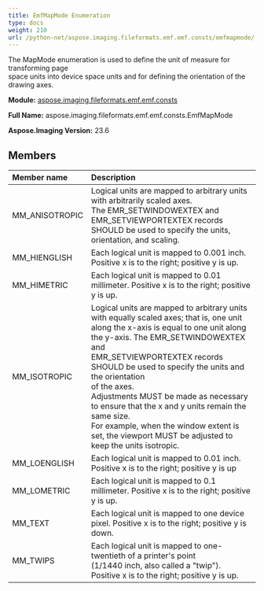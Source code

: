 ```yaml
---
title: EmfMapMode Enumeration
type: docs
weight: 210
url: /python-net/aspose.imaging.fileformats.emf.emf.consts/emfmapmode/
---
```


The MapMode enumeration is used to define the unit of measure for transforming page <br/>            space units into device space units and for defining the orientation of the drawing axes.

**Module:** [aspose.imaging.fileformats.emf.emf.consts](/imaging/python-net/aspose.imaging.fileformats.emf.emf.consts/)

**Full Name:** aspose.imaging.fileformats.emf.emf.consts.EmfMapMode

**Aspose.Imaging Version:** 23.6

## **Members**
| **Member name** | **Description** |
| :- | :- |
| MM_ANISOTROPIC | Logical units are mapped to arbitrary units with arbitrarily scaled axes. <br/>            The EMR_SETWINDOWEXTEX and EMR_SETVIEWPORTEXTEX records SHOULD be used to specify the units, <br/>            orientation, and scaling. |
| MM_HIENGLISH | Each logical unit is mapped to 0.001 inch. Positive x is to the right; positive y is up. |
| MM_HIMETRIC | Each logical unit is mapped to 0.01 millimeter. Positive x is to the right; positive y is up. |
| MM_ISOTROPIC | Logical units are mapped to arbitrary units with equally scaled axes; that is, one unit <br/>            along the x-axis is equal to one unit along the y-axis. The EMR_SETWINDOWEXTEX and <br/>            EMR_SETVIEWPORTEXTEX records SHOULD be used to specify the units and the orientation <br/>            of the axes.<br/>            Adjustments MUST be made as necessary to ensure that the x and y units remain the same size. <br/>            For example, when the window extent is set, the viewport MUST be adjusted to keep the units isotropic. |
| MM_LOENGLISH | Each logical unit is mapped to 0.01 inch. Positive x is to the right; positive y is up |
| MM_LOMETRIC | Each logical unit is mapped to 0.1 millimeter. Positive x is to the right; positive y is up. |
| MM_TEXT | Each logical unit is mapped to one device pixel. Positive x is to the right; positive y is down. |
| MM_TWIPS | Each logical unit is mapped to one-twentieth of a printer's point <br/>            (1/1440 inch, also called a "twip"). Positive x is to the right; positive y is up. |
